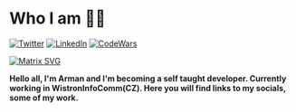 # Who I am 👨‍💻

<p>
	<a href="https://twitter.com/arman_zhumanov"><img src="https://img.shields.io/twitter/follow/arman_zhumanov?label=@arman-zhumanov&style=social" alt="Twitter"></a>
	<a href="https://www.linkedin.com/in/arman-zhumanov/"><img src="https://img.shields.io/badge/LinkedIn--_.svg?style=social&logo=linkedin&label=Connect" alt="LinkedIn"></a>
	<a href="https://www.codewars.com/users/armanpwnz"><img src="https://www.codewars.com/users/armanpwnz/badges/small" alt="CodeWars"></a>
</p>

[![Matrix SVG](https://raw.githubusercontent.com/rodrigograca31/rodrigograca31/master/matrix.svg)](https://www.youtube.com/watch?v=SDkAGkd4NLc)


**Hello all, I'm Arman and I'm becoming a self taught developer. Currently working in WistronInfoComm(CZ). Here you will find links to my socials, some of my work.**


<!--
**armanpwnz/armanpwnz** is a ✨ _special_ ✨ repository because its `README.md` (this file) appears on your GitHub profile.

Here are some ideas to get you started:

- 🔭 I’m currently working on ...
- 🌱 I’m currently learning ...
- 👯 I’m looking to collaborate on ...
- 🤔 I’m looking for help with ...
- 💬 Ask me about ...
- 📫 How to reach me: ...
- 😄 Pronouns: ...
- ⚡ Fun fact: ...
-->
